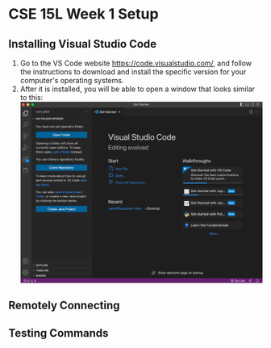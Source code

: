 # CSE 15L Week 1 Setup

## Installing Visual Studio Code
1. Go to the VS Code website https://code.visualstudio.com/, and follow the instructions to download and install the specific version for your computer's operating systems.
2. After it is installed, you will be able to open a window that looks similar to this:
![Image](vs_code.png)

## Remotely Connecting

## Testing Commands
